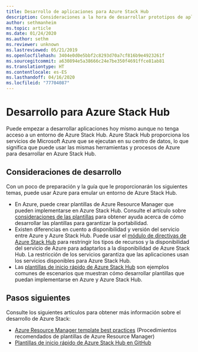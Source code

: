 ```yaml
---
title: Desarrollo de aplicaciones para Azure Stack Hub
description: Consideraciones a la hora de desarrollar prototipos de aplicaciones en Azure Stack Hub mediante los servicios de Azure.
author: sethmanheim
ms.topic: article
ms.date: 01/24/2020
ms.author: sethm
ms.reviewer: unknown
ms.lastreviewed: 05/21/2019
ms.openlocfilehash: 3404e0d0e5bbf2c8293d70a7cf816b9e4923261f
ms.sourcegitcommit: a630894e5a38666c24e7be350f4691ffce81ab81
ms.translationtype: HT
ms.contentlocale: es-ES
ms.lasthandoff: 04/16/2020
ms.locfileid: "77704087"
---
```

# <a name="develop-for-azure-stack-hub"></a>Desarrollo para Azure Stack Hub

Puede empezar a desarrollar aplicaciones hoy mismo aunque no tenga acceso a un entorno de Azure Stack Hub. Azure Stack Hub proporciona los servicios de Microsoft Azure que se ejecutan en su centro de datos, lo que significa que puede usar las mismas herramientas y procesos de Azure para desarrollar en Azure Stack Hub.

## <a name="development-considerations"></a>Consideraciones de desarrollo

Con un poco de preparación y la guía que le proporcionarán los siguientes temas, puede usar Azure para emular un entorno de Azure Stack Hub.

* En Azure, puede crear plantillas de Azure Resource Manager que pueden implementarse en Azure Stack Hub. Consulte el artículo sobre [consideraciones de las plantillas](azure-stack-develop-templates.md) para obtener ayuda acerca de cómo desarrollar las plantillas para garantizar la portabilidad.
* Existen diferencias en cuento a disponibilidad y versión del servicio entre Azure y Azure Stack Hub. Puede usar el [módulo de directivas de Azure Stack Hub](azure-stack-policy-module.md) para restringir los tipos de recursos y la disponibilidad del servicio de Azure para adaptarlos a la disponibilidad de Azure Stack Hub. La restricción de los servicios garantiza que las aplicaciones usan los servicios disponibles para Azure Stack Hub.
* Las [plantillas de inicio rápido de Azure Stack Hub](https://github.com/Azure/AzureStack-QuickStart-Templates) son ejemplos comunes de escenarios que muestran cómo desarrollar plantillas que puedan implementarse en Azure y Azure Stack Hub.

## <a name="next-steps"></a>Pasos siguientes

Consulte los siguientes artículos para obtener más información sobre el desarrollo de Azure Stack:

* [Azure Resource Manager template best practices](azure-stack-develop-templates.md) (Procedimientos recomendados de plantillas de Azure Resource Manager)
* [Plantillas de inicio rápido de Azure Stack Hub en GitHub](https://github.com/Azure/AzureStack-QuickStart-Templates)
